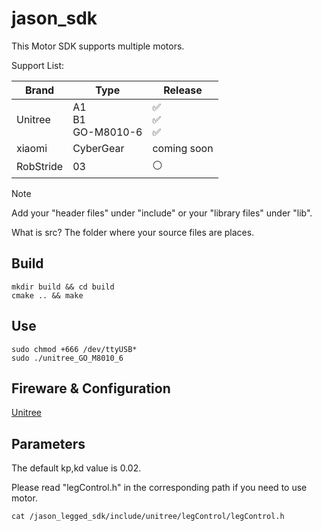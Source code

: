# jason_sdk

This Motor SDK supports multiple motors.

Support List:

|Brand|Type|Release|
|-|-|-|
|Unitree|A1</br>B1</br>GO-M8010-6|✅</br>✅</br>✅|
|xiaomi|CyberGear|coming soon|
|RobStride|03|⚪|

> [!NOTE]
> Add your "header files" under "include" or your "library files" under "lib".
> 
> What is src? The folder where your source files are places.

## Build

```
mkdir build && cd build
cmake .. && make
```

## Use

```
sudo chmod +666 /dev/ttyUSB*
sudo ./unitree_GO_M8010_6
```

## Fireware & Configuration
[Unitree](https://support.unitree.com/home/en/Motor_SDK_Dev_Guide/related_configuration)

## Parameters

The default kp,kd value is 0.02.

Please read "legControl.h" in the corresponding path if you need to use motor.

```
cat /jason_legged_sdk/include/unitree/legControl/legControl.h
```
